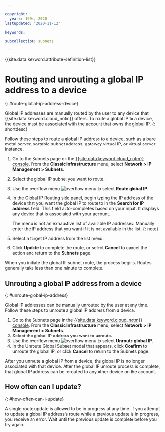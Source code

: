 ```yaml
---

copyright:
  years: 1994, 2020
lastupdated: "2020-11-12"

keywords:

subcollection: subnets

---
```


{{site.data.keyword.attribute-definition-list}}

# Routing and unrouting a global IP address to a device
{: #route-global-ip-address-device}

Global IP addresses are manually routed by the user to any device that {{site.data.keyword.cloud_notm}} offers. To route a global IP to a device, the device must be associated with the account that owns the global IP.
{: shortdesc}

Follow these steps to route a global IP address to a device, such as a bare metal server, portable subnet address, gateway virtual IP, or virtual server instance.

1. Go to the Subnets page on the [{{site.data.keyword.cloud_notm}} console](https://{DomainName}/). From the **Classic Infrastructure** menu, select **Network > IP Management > Subnets**.
1. Select the global IP subnet you want to route.
1. Use the overflow menu ![overflow menu](images/overflow.png) to select **Route global IP**.
1. In the Global IP Routing side panel, begin typing the IP address of the device that you want the global IP to route to in the **Search for IP address** field. This field auto-completes based on your input. It displays any device that is associated with your account.

   The menu is not an exhaustive list of available IP addresses. Manually enter the IP address that you want if it is not available in the list.
   {: note}

1. Select a target IP address from the list menu.
1. Click **Update** to complete the route, or select **Cancel** to cancel the action and return to the **Subnets** page.

When you initiate the global IP subnet route, the process begins. Routes generally take less than one minute to complete. 

## Unrouting a global IP address from a device
{: #unroute-global-ip-address}

Global IP addresses can be manually unrouted by the user at any time. Follow these steps to unroute a global IP address from a device.

1. Go to the Subnets page in the [{{site.data.keyword.cloud_notm}} console](https://{DomainName}/). From the **Classic Infrastructure** menu, select **Network > IP Management > Subnets**.
1. Select the global IP address you want to unroute.
1. Use the overflow menu ![overflow menu](images/overflow.png) to select **Unroute global IP**.
1. In the Unroute Global Subnet modal that appears, click **Confirm** to unroute the global IP, or click **Cancel** to return to the Subnets page.

After you unroute a global IP from a device, the global IP is no longer associated with that device. After the global IP unroute process is complete, that global IP address can be rerouted to any other device on the account.

## How often can I update?
{: #how-often-can-i-update}

A single route update is allowed to be in progress at any time. If you attempt to update a global IP address's route while a previous update is in progress, you receive an error. Wait until the previous update is complete before you try again.
